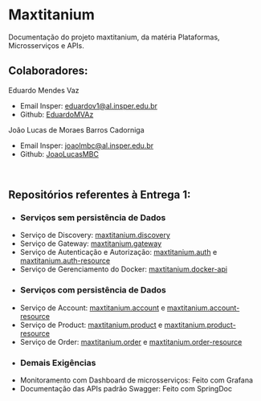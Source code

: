 # Maxtitanium

Documentação do projeto maxtitanium, da matéria Plataformas, Microsserviços e APIs.

Colaboradores:
---
Eduardo Mendes Vaz
- Email Insper: eduardov1@al.insper.edu.br
- Github: [EduardoMVAz](https://github.com/EduardoMVAz)


João Lucas de Moraes Barros Cadorniga
- Email Insper: joaolmbc@al.insper.edu.br
- Github: [JoaoLucasMBC](https://github.com/JoaoLucasMBC)

<br>

Repositórios referentes à Entrega 1:
---
- ### Serviços sem persistência de Dados
- Serviço de Discovery: [maxtitanium.discovery](https://github.com/EduardoMVAz/maxtitanium.discovery)
- Serviço de Gateway: [maxtitanium.gateway](https://github.com/EduardoMVAz/maxtitanium.gateway)
- Serviço de Autenticação e Autorização: [maxtitanium.auth](https://github.com/JoaoLucasMBC/maxtitanium.auth) e [maxtitanium.auth-resource](https://github.com/JoaoLucasMBC/maxtitanium.auth-resource)
- Serviço de Gerenciamento do Docker: [maxtitanium.docker-api](https://github.com/JoaoLucasMBC/maxtitanium.docker-api)
- ### Serviços com persistência de Dados
- Serviço de Account: [maxtitanium.account](https://github.com/JoaoLucasMBC/maxtitanium.account) e [maxtitanium.account-resource](https://github.com/EduardoMVAz/maxtitanium.account-resource)
- Serviço de Product: [maxtitanium.product](https://github.com/JoaoLucasMBC/maxtitanium.product) e [maxtitanium.product-resource](https://github.com/JoaoLucasMBC/maxtitanium.product-resource)
- Serviço de Order: [maxtitanium.order](https://github.com/EduardoMVAz/maxtitanium.order) e [maxtitanium.order-resource](https://github.com/EduardoMVAz/maxtitanium.order-resource)
- ### Demais Exigências
- Monitoramento com Dashboard de microsserviços: Feito com Grafana
- Documentação das APIs padrão Swagger: Feito com SpringDoc